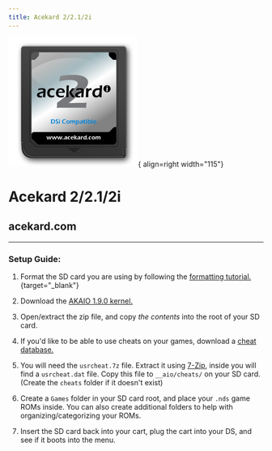```yaml
---
title: Acekard 2/2.1/2i
---
```


![Acekard 2i](../images/acekard.png){ align=right width="115"}
# Acekard 2/2.1/2i
## acekard.com

---

### Setup Guide:

1. Format the SD card you are using by following the [formatting tutorial.](../tutorials/formatting.md){target="_blank"}

1. Download the [AKAIO 1.9.0 kernel.](https://archive.flashcarts.net/acekard.com/AceKard_2i/AKAIO_1.9.0-20121129.zip)

1. Open/extract the zip file, and copy *the contents* into the root of your SD card.

1. If you'd like to be able to use cheats on your games, download a [cheat database.](https://github.com/DeadSkullzJr/NDS-i-Cheat-Databases/releases/latest)

1. You will need the `usrcheat.7z` file. Extract it using [7-Zip](https://www.7-zip.org/), inside you will find a `usrcheat.dat` file. Copy this file to `__aio/cheats/` on your SD card. (Create the `cheats` folder if it doesn't exist)

1. Create a `Games` folder in your SD card root, and place your `.nds` game ROMs inside. You can also create additional folders to help with organizing/categorizing your ROMs.

1. Insert the SD card back into your cart, plug the cart into your DS, and see if it boots into the menu.